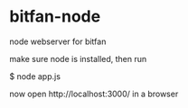 bitfan-node
===========

node webserver for bitfan

make sure node is installed, then run

$ node app.js

now open http://localhost:3000/ in a browser
